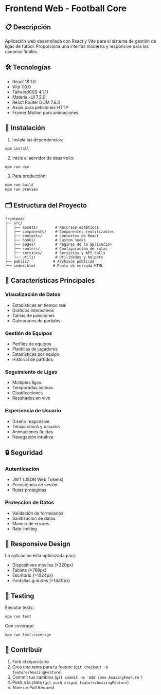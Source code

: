 # Frontend Web - Football Core

## 📋 Descripción

Aplicación web desarrollada con React y Vite para el sistema de gestión de ligas de fútbol. Proporciona una interfaz moderna y responsive para los usuarios finales.

## 🛠️ Tecnologías

- React 19.1.0
- Vite 7.0.0
- TailwindCSS 4.1.11
- Material-UI 7.2.0
- React Router DOM 7.6.3
- Axios para peticiones HTTP
- Framer Motion para animaciones

## 🚀 Instalación

1. Instala las dependencias:
```bash
npm install
```

2. Inicia el servidor de desarrollo:
```bash
npm run dev
```

3. Para producción:
```bash
npm run build
npm run preview
```

## 🗂️ Estructura del Proyecto

```
frontend/
├── src/
│   ├── assets/        # Recursos estáticos
│   ├── components/    # Componentes reutilizables
│   ├── contexts/      # Contextos de React
│   ├── hooks/         # Custom hooks
│   ├── pages/         # Páginas de la aplicación
│   ├── routers/       # Configuración de rutas
│   ├── services/      # Servicios y API calls
│   └── utils/         # Utilidades y helpers
├── public/           # Archivos públicos
└── index.html        # Punto de entrada HTML
```

## 🔑 Características Principales

### Visualización de Datos
- Estadísticas en tiempo real
- Gráficos interactivos
- Tablas de posiciones
- Calendarios de partidos

### Gestión de Equipos
- Perfiles de equipos
- Plantillas de jugadores
- Estadísticas por equipo
- Historial de partidos

### Seguimiento de Ligas
- Múltiples ligas
- Temporadas activas
- Clasificaciones
- Resultados en vivo

### Experiencia de Usuario
- Diseño responsive
- Temas claros y oscuros
- Animaciones fluidas
- Navegación intuitiva

## 🔒 Seguridad

### Autenticación
- JWT (JSON Web Tokens)
- Persistencia de sesión
- Rutas protegidas

### Protección de Datos
- Validación de formularios
- Sanitización de datos
- Manejo de errores
- Rate limiting

## 📱 Responsive Design

La aplicación está optimizada para:
- Dispositivos móviles (>320px)
- Tablets (>768px)
- Escritorio (>1024px)
- Pantallas grandes (>1440px)

## 🧪 Testing

Ejecutar tests:

```bash
npm run test
```

Con coverage:

```bash
npm run test:coverage
```

## 📝 Contribuir

1. Fork el repositorio
2. Crea una rama para tu feature (`git checkout -b feature/AmazingFeature`)
3. Commit tus cambios (`git commit -m 'Add some AmazingFeature'`)
4. Push a la rama (`git push origin feature/AmazingFeature`)
5. Abre un Pull Request
